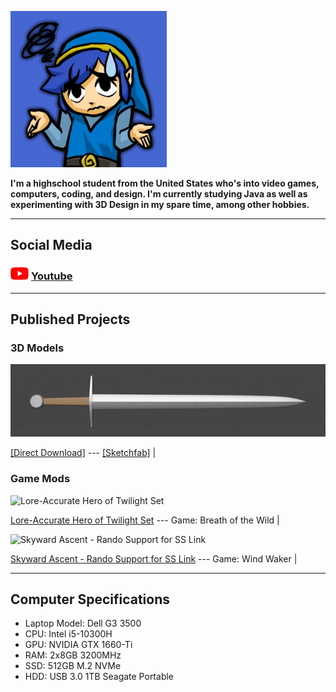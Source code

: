 ![Profile Image](/content/TFH_Blue_Link_24-bit.png)

**I'm a highschool student from the United States who's into video games, computers, coding, and design.
I'm currently studying Java as well as experimenting with 3D Design in my spare time, among other hobbies.**

---

## Social Media

### ![ ](/content/web-logos/YouTube_Icon.png) [Youtube](https://www.youtube.com/channel/UCgEBxYYn-jt4SFe8gCMe9PA)

---

## Published Projects

### 3D Models

![Steel Arming Sword](/content/Steel%20Arming%20Sword%20Render.gif)

[[Direct Download]](https://www.dropbox.com/s/a98kkod7dnlyqge/%5BC%20Stew%5D%20Steel%20Arming%20Sword.7z?dl=0) --- [[Sketchfab]](https://sketchfab.com/3d-models/steel-arming-sword-9f0ef5f6caab48359a667a4581e4f125) |

### Game Mods

![Lore-Accurate Hero of Twilight Set](https://gamebanana.com/mods/embeddables/384959?type=large)

[Lore-Accurate Hero of Twilight Set](https://gamebanana.com/mods/384959) --- Game: Breath of the Wild |

![Skyward Ascent - Rando Support for SS Link](https://gamebanana.com/mods/embeddables/390174?type=large)

[Skyward Ascent - Rando Support for SS Link](https://gamebanana.com/mods/390174) --- Game: Wind Waker |

---

## Computer Specifications

- Laptop Model: Dell G3 3500
- CPU: Intel i5-10300H
- GPU: NVIDIA GTX 1660-Ti
- RAM: 2x8GB 3200MHz
- SSD: 512GB M.2 NVMe
- HDD: USB 3.0 1TB Seagate Portable
